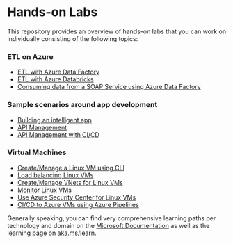 # Hands-on Labs

This repository provides an overview of hands-on labs that you can work on individually consisting of the following topics:

### ETL on Azure
* [ETL with Azure Data Factory](https://github.com/machteldbogels/handsonlabs/blob/master/1-etlwithadf/instructions.md)
* [ETL with Azure Databricks](https://github.com/machteldbogels/handsonlabs/blob/master/2-etlwithdatabricks/instructions.md)
* [Consuming data from a SOAP Service using Azure Data Factory](https://medium.com/@gabrielsribe/consuming-a-soap-service-using-azure-data-factory-copy-data-activity-a4a3332cc4c)

### Sample scenarios around app development
* [Building an intelligent app](https://github.com/microsoft/TailwindTraders)
* [API Management](https://github.com/pascalvanderheiden/ais-async-pattern)
* [API Management with CI/CD](https://github.com/pascalvanderheiden/ais-sync-pattern)

### Virtual Machines
* [Create/Manage a Linux VM using CLI](https://docs.microsoft.com/en-us/azure/virtual-machines/linux/tutorial-manage-vm)
* [Load balancing Linux VMs](https://docs.microsoft.com/en-us/azure/virtual-machines/linux/tutorial-load-balancer)
* [Create/Manage VNets for Linux VMs](https://docs.microsoft.com/en-us/azure/virtual-machines/linux/tutorial-virtual-network)
* [Monitor Linux VMs](https://docs.microsoft.com/en-us/azure/virtual-machines/linux/tutorial-monitor)
* [Use Azure Security Center for Linux VMs](https://docs.microsoft.com/en-us/azure/virtual-machines/linux/tutorial-azure-security)
* [CI/CD to Azure VMs using Azure Pipelines](https://docs.microsoft.com/en-us/azure/virtual-machines/linux/tutorial-build-deploy-azure-pipelines?tabs=java)

Generally speaking, you can find very comprehensive learning paths per technology and domain on the [Microsoft Documentation](https://docs.microsoft.com/en-us/) as well as the learning page on [aka.ms/learn](https://aka.ms/learn).
